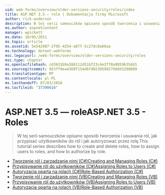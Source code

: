 ```yaml
---
uid: web-forms/overview/older-versions-security/roles/index
title: ASP.NET 3.5 — role | Dokumentacja firmy Microsoft
author: rick-anderson
description: W tej serii samouczków opisano sposób tworzenia i usuwania ról, jak przypisać użytkowników do ról i jak autoryzować przez rolę.
ms.author: aspnetcontent
manager: wpickett
ms.date: 10/05/2011
ms.topic: article
ms.assetid: 5e542987-2f95-4254-a87f-5c27dc0a66aa
ms.technology: dotnet-webforms
msc.legacyurl: /web-forms/overview/older-versions-security/roles
msc.type: chapter
ms.openlocfilehash: cd3631b9a386112d51bf23c4e2ff8a9959b35dd1
ms.sourcegitcommit: 953ff9ea4369f154d6fd0239599279ddd3280009
ms.translationtype: MT
ms.contentlocale: pl-PL
ms.lasthandoff: 07/03/2018
ms.locfileid: "37390616"
---
```

<a name="aspnet-35---roles"></a><span data-ttu-id="a2e75-103">ASP.NET 3.5 — role</span><span class="sxs-lookup"><span data-stu-id="a2e75-103">ASP.NET 3.5 - Roles</span></span>
====================
> <span data-ttu-id="a2e75-104">W tej serii samouczków opisano sposób tworzenia i usuwania ról, jak przypisać użytkowników do ról i jak autoryzować przez rolę.</span><span class="sxs-lookup"><span data-stu-id="a2e75-104">This tutorial series describes how to create and delete roles, how to assign users to roles, and how to authorize by role.</span></span>


- [<span data-ttu-id="a2e75-105">Tworzenie ról i zarządzanie nimi (C#)</span><span class="sxs-lookup"><span data-stu-id="a2e75-105">Creating and Managing Roles (C#)</span></span>](creating-and-managing-roles-cs.md)
- [<span data-ttu-id="a2e75-106">Przypisywanie ról do użytkowników (C#)</span><span class="sxs-lookup"><span data-stu-id="a2e75-106">Assigning Roles to Users (C#)</span></span>](assigning-roles-to-users-cs.md)
- [<span data-ttu-id="a2e75-107">Autoryzacja oparta na rolach (C#)</span><span class="sxs-lookup"><span data-stu-id="a2e75-107">Role-Based Authorization (C#)</span></span>](role-based-authorization-cs.md)
- [<span data-ttu-id="a2e75-108">Tworzenie ról i zarządzanie nimi (VB)</span><span class="sxs-lookup"><span data-stu-id="a2e75-108">Creating and Managing Roles (VB)</span></span>](creating-and-managing-roles-vb.md)
- [<span data-ttu-id="a2e75-109">Przypisywanie ról do użytkowników (VB)</span><span class="sxs-lookup"><span data-stu-id="a2e75-109">Assigning Roles to Users (VB)</span></span>](assigning-roles-to-users-vb.md)
- [<span data-ttu-id="a2e75-110">Autoryzacja oparta na rolach (VB)</span><span class="sxs-lookup"><span data-stu-id="a2e75-110">Role-Based Authorization (VB)</span></span>](role-based-authorization-vb.md)
